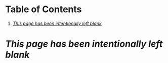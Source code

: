 
# Table of Contents

1.  [*This page has been intentionally left blank*](#orgadbb7db)



<a id="orgadbb7db"></a>

# *This page has been intentionally left blank*

